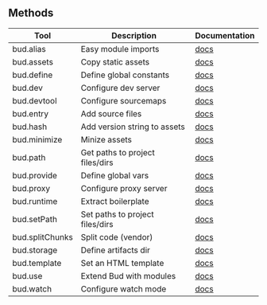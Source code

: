 ## Methods

| Tool            | Description                     | Documentation             |
| --------------- | ------------------------------- | ------------------------- |
| bud.alias       | Easy module imports             | [docs](docs:config/alias)      |
| bud.assets      | Copy static assets              | [docs](docs:config/assets)     |
| bud.define      | Define global constants         | [docs](docs:config/define)     |
| bud.dev         | Configure dev server            | [docs](docs:config/dev)        |
| bud.devtool     | Configure sourcemaps            | [docs](docs:config/devtool)    |
| bud.entry       | Add source files                | [docs](docs:config/entry)      |
| bud.hash        | Add version string to assets    | [docs](docs:config/hash)       |
| bud.minimize    | Minize assets                   | [docs](docs:config/minimize)   |
| bud.path        | Get paths to project files/dirs | [docs](docs:config/path)       |
| bud.provide     | Define global vars              | [docs](docs:config/provide)    |
| bud.proxy       | Configure proxy server          | [docs](docs:config/proxy)      |
| bud.runtime     | Extract boilerplate             | [docs](docs:config/runtime)    |
| bud.setPath     | Set paths to project files/dirs | [docs](docs:config/setPath)    |
| bud.splitChunks | Split code (vendor)             | [docs](docs:config/vendor)     |
| bud.storage     | Define artifacts dir            | [docs](docs:config/storage)    |
| bud.template    | Set an HTML template            | [docs](docs:config/template)   |
| bud.use         | Extend Bud with modules         | [docs](docs:config/use)        |
| bud.watch       | Configure watch mode            | [docs](docs:config/watch)      |
